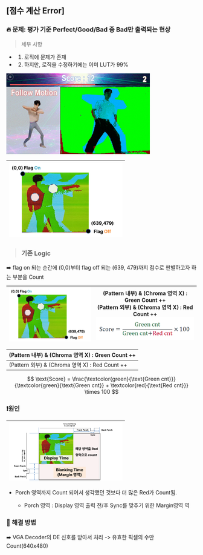 ## [점수 계산 Error]

### 🔥 문제: 평가 기준 Perfect/Good/Bad 중 Bad만 출력되는 현상 

> 세부 사항

- 1. 로직에 문제가 존재
- 2. 하지만, 로직을 수정하기에는 이미 LUT가 99%

<img src="https://github.com/2735C/VGA_Motion_Recognition_Game/blob/main/History/img/another/game_2.gif?raw=true" width="380">


<br>


<img src="/History/img/hw/img_114.png" width=300> |
--|

> ### 기존 Logic 

:arrow_right: flag on 되는 순간에 (0,0)부터 flag off 되는 (639, 479)까지 점수로 판별하고자 하는 부분을 Count

<img src="/History/img/hw/img_114.png" width=300> | (Pattern 내부) & (Chroma 영역 X) : Green Count ++ <br> (Pattern 외부) & (Chroma 영역 X) : Red Count ++ <br> <img src="/History/img/hw/img_8.png" width=300> |
--|--


(Pattern 내부) & (Chroma 영역 X) : Green Count ++|
--|
(Pattern 외부) & (Chroma 영역 X) : Red Count ++ |

$$
\text{Score} = \frac{\textcolor{green}{\text{Green cnt}}}{\textcolor{green}{\text{Green cnt}} + \textcolor{red}{\text{Red cnt}}} \times 100
$$

### ❗원인
<img src="/History/img/hw/img_115.png" width=300> |
--|

* Porch 영역까지 Count 되어서 생각했던 것보다 더 많은 Red가 Count됨.

     *  Porch 영역 : Display 영역 출력 전/후 Sync를 맞추기 위한 Margin영역
역

### 🤩 해결 방법 

:arrow_right: VGA Decoder의 DE 신호를 받아서 처리 -> 유효한 픽셀의 수만 Count(640x480)
